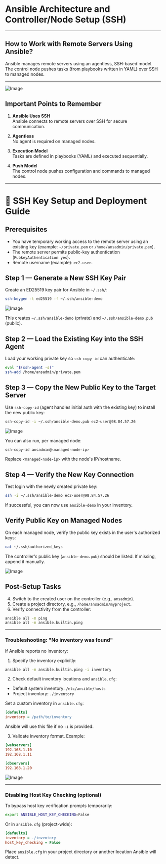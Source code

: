 # Ansible Architecture and Controller/Node Setup (SSH)

---

## How to Work with Remote Servers Using Ansible?
Ansible manages remote servers using an agentless, SSH-based model. The control node pushes tasks (from playbooks written in YAML) over SSH to managed nodes.

---

![Image](https://github.com/user-attachments/assets/bab5c08f-5253-4a03-b25f-2acbf7a67da1)

## Important Points to Remember

1. **Ansible Uses SSH**  
    Ansible connects to remote servers over SSH for secure communication.

2. **Agentless**  
    No agent is required on managed nodes.

3. **Execution Model**  
    Tasks are defined in playbooks (YAML) and executed sequentially.

4. **Push Model**  
    The control node pushes configuration and commands to managed nodes.

---

# 🔑 SSH Key Setup and Deployment Guide

## Prerequisites
- You have temporary working access to the remote server using an existing key (example: `~/private.pem` or `/home/ansadmin/private.pem`).
- The remote server permits public-key authentication (`PubkeyAuthentication yes`).
- Remote username (example): `ec2-user`.

## Step 1 — Generate a New SSH Key Pair
Create an ED25519 key pair for Ansible in `~/.ssh/`:

```bash
ssh-keygen -t ed25519 -f ~/.ssh/ansible-demo
```

![Image](https://github.com/user-attachments/assets/4dae8ce6-b428-4981-816f-ddbad0e37e2e)

This creates `~/.ssh/ansible-demo` (private) and `~/.ssh/ansible-demo.pub` (public).

## Step 2 — Load the Existing Key into the SSH Agent
Load your working private key so `ssh-copy-id` can authenticate:

```bash
eval "$(ssh-agent -s)"
ssh-add /home/ansadmin/private.pem
```

## Step 3 — Copy the New Public Key to the Target Server
Use `ssh-copy-id` (agent handles initial auth with the existing key) to install the new public key:

```bash
ssh-copy-id -i ~/.ssh/ansible-demo.pub ec2-user@98.84.57.26
```

![Image](https://github.com/user-attachments/assets/8bcb3ee5-ed13-4a39-a9da-b4eb00705bb6)

You can also run, per managed node:

```bash
ssh-copy-id ansadmin@<managed-node-ip>
```

Replace `<managed-node-ip>` with the node's IP/hostname.

## Step 4 — Verify the New Key Connection
Test login with the newly created private key:

```bash
ssh -i ~/.ssh/ansible-demo ec2-user@98.84.57.26
```

If successful, you can now use `ansible-demo` in your inventory.

## Verify Public Key on Managed Nodes
On each managed node, verify the public key exists in the user's authorized keys:

```bash
cat ~/.ssh/authorized_keys
```

The controller's public key (`ansible-demo.pub`) should be listed. If missing, append it manually.

![Image](https://github.com/user-attachments/assets/a8f59568-1a29-40a7-9fe6-a37a6e7612a3)

## Post-Setup Tasks
4. Switch to the created user on the controller (e.g., `ansadmin`).
5. Create a project directory, e.g., `/home/ansadmin/myproject`.
6. Verify connectivity from the controller:

```bash
ansible all -m ping
ansible all -m ansible.builtin.ping
```

---

### Troubleshooting: "No inventory was found"
If Ansible reports no inventory:

1. Specify the inventory explicitly:

```bash
ansible all -m ansible.builtin.ping -i inventory
```

2. Check default inventory locations and `ansible.cfg`:
- Default system inventory: `/etc/ansible/hosts`
- Project inventory: `./inventory`

Set a custom inventory in `ansible.cfg`:

```ini
[defaults]
inventory = /path/to/inventory
```

Ansible will use this file if no `-i` is provided.

3. Validate inventory format. Example:

```ini
[webservers]
192.168.1.10
192.168.1.11

[dbservers]
192.168.1.20
```

![Image](https://github.com/user-attachments/assets/b3900610-3761-4506-a363-6256d644a66a)

---

### Disabling Host Key Checking (optional)
To bypass host key verification prompts temporarily:

```bash
export ANSIBLE_HOST_KEY_CHECKING=False
```

Or in `ansible.cfg` (project-wide):

```ini
[defaults]
inventory = ./inventory
host_key_checking = False
```

Place `ansible.cfg` in your project directory or another location Ansible will detect.
